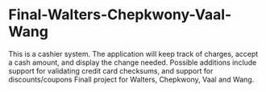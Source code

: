 # Final-Walters-Chepkwony-Vaal-Wang
This is a cashier system. The application will keep track of charges, accept a cash amount, and display the change needed. Possible additions include support for validating credit card checksums, and support for discounts/coupons
Finall project for Walters, Chepkwony, Vaal and Wang.
